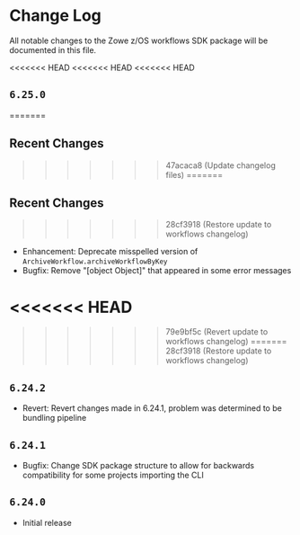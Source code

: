 # Change Log

All notable changes to the Zowe z/OS workflows SDK package will be documented in this file.

<<<<<<< HEAD
<<<<<<< HEAD
<<<<<<< HEAD
## `6.25.0`
=======
## Recent Changes
>>>>>>> 47acaca8 (Update changelog files)
=======
## Recent Changes
>>>>>>> 28cf3918 (Restore update to workflows changelog)

- Enhancement: Deprecate misspelled version of `ArchiveWorkflow.archiveWorkflowByKey`
- Bugfix: Remove "[object Object]" that appeared in some error messages

<<<<<<< HEAD
=======
>>>>>>> 79e9bf5c (Revert update to workflows changelog)
=======
>>>>>>> 28cf3918 (Restore update to workflows changelog)
## `6.24.2`

- Revert: Revert changes made in 6.24.1, problem was determined to be bundling pipeline

## `6.24.1`

- Bugfix: Change SDK package structure to allow for backwards compatibility for some projects importing the CLI

## `6.24.0`

- Initial release
